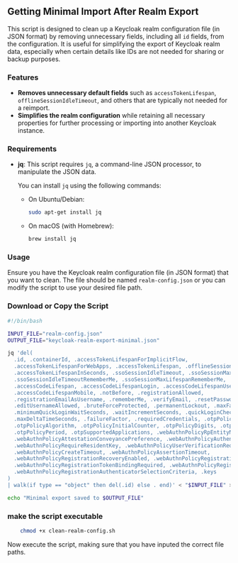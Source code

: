 ## Getting Minimal Import After Realm Export

This script is designed to clean up a Keycloak realm configuration file (in JSON format) by removing unnecessary fields, including all `id` fields, from the configuration. It is useful for simplifying the export of Keycloak realm data, especially when certain details like IDs are not needed for sharing or backup purposes.

### Features

- **Removes unnecessary default fields** such as `accessTokenLifespan`, `offlineSessionIdleTimeout`, and others that are typically not needed for a reimport.
- **Simplifies the realm configuration** while retaining all necessary properties for further processing or importing into another Keycloak instance.

### Requirements

- **jq**: This script requires `jq`, a command-line JSON processor, to manipulate the JSON data.

  You can install `jq` using the following commands:

    - On Ubuntu/Debian:
      ```bash
      sudo apt-get install jq
      ```
    - On macOS (with Homebrew):
      ```bash
      brew install jq
      ```

### Usage

Ensure you have the Keycloak realm configuration file (in JSON format) that you want to clean. The file should be named `realm-config.json` or you can modify the script to use your desired file path.

### Download or Copy the Script

```bash
#!/bin/bash

INPUT_FILE="realm-config.json"
OUTPUT_FILE="keycloak-realm-export-minimal.json"

jq 'del(
  .id, .containerId, .accessTokenLifespanForImplicitFlow,
  .accessTokenLifespanForWebApps, .accessTokenLifespan, .offlineSessionIdleTimeout,
  .accessTokenLifespanInSeconds, .ssoSessionIdleTimeout, .ssoSessionMaxLifespan,
  .ssoSessionIdleTimeoutRememberMe, .ssoSessionMaxLifespanRememberMe,
  .accessCodeLifespan, .accessCodeLifespanLogin, .accessCodeLifespanUserAction,
  .accessCodeLifespanMobile, .notBefore, .registrationAllowed,
  .registrationEmailAsUsername, .rememberMe, .verifyEmail, .resetPasswordFlow,
  .editUsernameAllowed, .bruteForceProtected, .permanentLockout, .maxFailureWaitSeconds,
  .minimumQuickLoginWaitSeconds, .waitIncrementSeconds, .quickLoginCheckMilliSeconds,
  .maxDeltaTimeSeconds, .failureFactor, .requiredCredentials, .otpPolicyType,
  .otpPolicyAlgorithm, .otpPolicyInitialCounter, .otpPolicyDigits, .otpPolicyLookAheadWindow,
  .otpPolicyPeriod, .otpSupportedApplications, .webAuthnPolicyRpEntityName,
  .webAuthnPolicyAttestationConveyancePreference, .webAuthnPolicyAuthenticatorAttachment,
  .webAuthnPolicyRequireResidentKey, .webAuthnPolicyUserVerificationRequirement,
  .webAuthnPolicyCreateTimeout, .webAuthnPolicyAssertionTimeout,
  .webAuthnPolicyRegistrationRecoveryEnabled, .webAuthnPolicyRegistrationRecoveryCodesQuantity,
  .webAuthnPolicyRegistrationTokenBindingRequired, .webAuthnPolicyRegistrationAttestationConveyancePreference,
  .webAuthnPolicyRegistrationAuthenticatorSelectionCriteria, .keys
) 
| walk(if type == "object" then del(.id) else . end)' < "$INPUT_FILE" > "$OUTPUT_FILE"

echo "Minimal export saved to $OUTPUT_FILE"
```

### make the script executable
```bash
    chmod +x clean-realm-config.sh
```

Now execute the script, making sure that you have inputed the correct file paths.